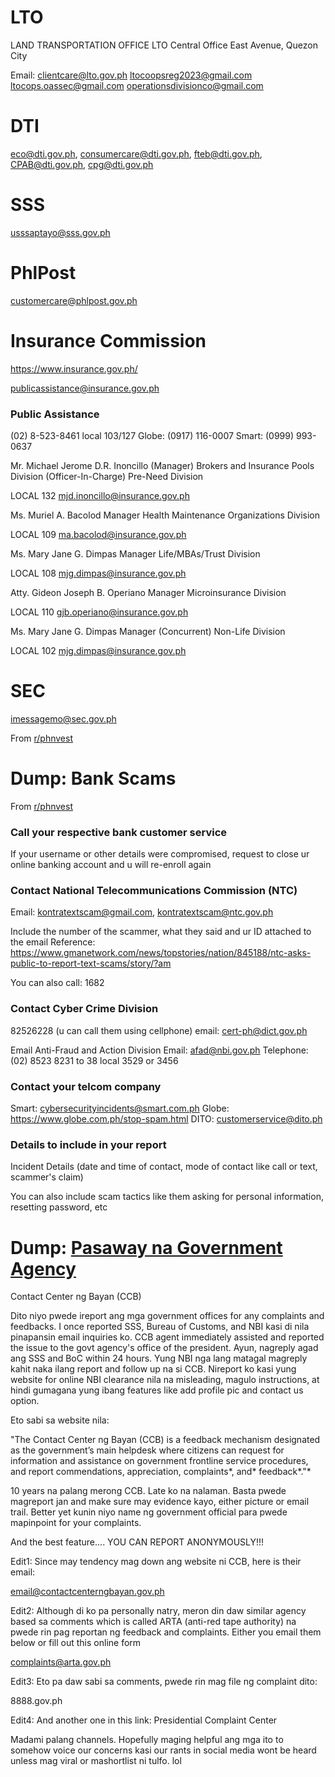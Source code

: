 # LTO
LAND TRANSPORTATION OFFICE 
LTO Central Office 
East Avenue, Quezon City  

Email: 
clientcare@lto.gov.ph 
ltocoopsreg2023@gmail.com 
ltocops.oassec@gmail.com 
operationsdivisionco@gmail.com 

# DTI

eco@dti.gov.ph,
consumercare@dti.gov.ph,
fteb@dti.gov.ph,
CPAB@dti.gov.ph,
cpg@dti.gov.ph


# SSS

usssaptayo@sss.gov.ph

# PhlPost

customercare@phlpost.gov.ph

# Insurance Commission
https://www.insurance.gov.ph/

publicassistance@insurance.gov.ph

### Public Assistance
(02) 8-523-8461 local 103/127
Globe: (0917) 116-0007
Smart: (0999) 993-0637

Mr. Michael Jerome D.R. Inoncillo
(Manager) Brokers and Insurance Pools Division
(Officer-In-Charge) Pre-Need Division

LOCAL 132
mjd.inoncillo@insurance.gov.ph

Ms. Muriel A. Bacolod
Manager
Health Maintenance Organizations Division

LOCAL 109
ma.bacolod@insurance.gov.ph

Ms. Mary Jane G. Dimpas
Manager
Life/MBAs/Trust Division

LOCAL 108
mjg.dimpas@insurance.gov.ph

Atty. Gideon Joseph B. Operiano
Manager
Microinsurance Division

LOCAL 110
gjb.operiano@insurance.gov.ph

Ms. Mary Jane G. Dimpas
Manager (Concurrent)
Non-Life Division

LOCAL 102
mjg.dimpas@insurance.gov.ph

# SEC

imessagemo@sec.gov.ph

From [r/phnvest](https://www.reddit.com/r/phinvest/comments/15ehkns/a_ponzi_company_filed_a_defemation_lawsuit/)


# Dump: Bank Scams

From [r/phnvest](https://www.reddit.com/r/phinvest/comments/169h3nm/goddamn_bpi_scammers/)


### Call your respective bank customer service

If your username or other details were compromised, request to close ur online banking account and u will re-enroll again

### Contact National Telecommunications Commission (NTC)

Email: kontratextscam@gmail.com, kontratextscam@ntc.gov.ph

Include the number of the scammer, what they said and ur ID attached to the email
Reference: https://www.gmanetwork.com/news/topstories/nation/845188/ntc-asks-public-to-report-text-scams/story/?am

You can also call: 1682

### Contact Cyber Crime Division

82526228 (u can call them using cellphone)
email: cert-ph@dict.gov.ph

Email Anti-Fraud and Action Division
Email: afad@nbi.gov.ph
Telephone: (02) 8523 8231 to 38 local 3529 or 3456

### Contact your telcom company

Smart: cybersecurityincidents@smart.com.ph
Globe: https://www.globe.com.ph/stop-spam.html
DITO: customerservice@dito.ph

### Details to include in your report

Incident Details (date and time of contact, mode of contact like call or text, scammer's claim)

You can also include scam tactics like them asking for personal information, resetting password, etc


# Dump: [Pasaway na Government Agency](https://www.reddit.com/r/Philippines/comments/10qbbwy/please_spread_meron_tayong_legit_na_sumbungan_pag/)

Contact Center ng Bayan (CCB)

Dito niyo pwede ireport ang mga government offices for any complaints and feedbacks. I once reported SSS, Bureau of Customs, and NBI kasi di nila pinapansin email inquiries ko. CCB agent immediately assisted and reported the issue to the govt agency's office of the president. Ayun, nagreply agad ang SSS and BoC within 24 hours. Yung NBI nga lang matagal magreply kahit naka ilang report and follow up na si CCB. Nireport ko kasi yung website for online NBI clearance nila na misleading, magulo instructions, at hindi gumagana yung ibang features like add profile pic and contact us option.

Eto sabi sa website nila:

"The Contact Center ng Bayan (CCB) is a feedback mechanism designated as the government’s main helpdesk where citizens can request for information and assistance on government frontline service procedures, and report commendations, appreciation, complaints*, and* feedback*."*

10 years na palang merong CCB. Late ko na nalaman. Basta pwede magreport jan and make sure may evidence kayo, either picture or email trail. Better yet kunin niyo name ng government official para pwede mapinpoint for your complaints.

And the best feature.... YOU CAN REPORT ANONYMOUSLY!!!

Edit1: Since may tendency mag down ang website ni CCB, here is their email:

email@contactcenterngbayan.gov.ph

Edit2: Although di ko pa personally natry, meron din daw similar agency based sa comments which is called ARTA (anti-red tape authority) na pwede rin pag reportan ng feedback and complaints. Either you email them below or fill out this online form

complaints@arta.gov.ph

Edit3: Eto pa daw sabi sa comments, pwede rin mag file ng complaint dito:

8888.gov.ph

Edit4: And another one in this link: Presidential Complaint Center

Madami palang channels. Hopefully maging helpful ang mga ito to somehow voice our concerns kasi our rants in social media wont be heard unless mag viral or mashortlist ni tulfo. lol